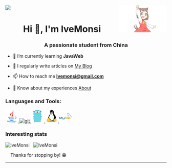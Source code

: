 <p align="left">
  <a href="https://count.getloli.com/"><img src="https://count.getloli.com/get/@:lveMonsi"></a>
<!--   <img src="https://weather-icon.journeyad.repl.co/@huizhou?v=1" align="right"> -->
  <img align="right" width="150" height="84.5" src="https://github.com/lveMonsi/lveMonsi/blob/master/maid.gif?raw=true">
</p>

  <h1 align="center">Hi 👋, I'm lveMonsi</h1>
  <h3 align="center">A passionate student from China</h3>

- 🌱 I’m currently learning **JavaWeb**

- 📝 I regularly write articles on [My Blog](https://blog.lvems.top/)

- 📫 How to reach me **lvemonsi@gmail.com**

- 📄 Know about my experiences [About](https://blog.lvems.top/about/)

<!--
## Reach me 
[![Github](https://img.shields.io/github/followers/lveMonsi?label=Github&style=social)](https://github.com/lveMonsi)
[![Blog](https://img.shields.io/badge/blog-lveMonsi-blue)](https://blog.lvems.top/)
[![Mail](https://img.shields.io/badge/mail-lvemonsi@gmail.com-red)](mailto:lvemonsi@gmail.com)
-->

<h3 align="left">Languages and Tools:</h3>
<p align="left"> 
<!--   <a href="https://www.w3schools.com/cpp/" target="_blank"> <img src="https://raw.githubusercontent.com/devicons/devicon/master/icons/cplusplus/cplusplus-original.svg" alt="cplusplus" width="40" height="40"/> </a>  -->
<!--   <a href="https://www.w3schools.com/cs/" target="_blank"> <img src="https://raw.githubusercontent.com/devicons/devicon/master/icons/csharp/csharp-original.svg" alt="csharp" width="40" height="40"/> </a>  -->
<!--   <a href="https://www.w3schools.com/css/" target="_blank"> <img src="https://raw.githubusercontent.com/devicons/devicon/master/icons/css3/css3-original-wordmark.svg" alt="css3" width="40" height="40"/> </a>  -->
  <a href="https://www.w3schools.com/java/" target="_blank"> <img src="https://raw.githubusercontent.com/devicons/devicon/master/icons/java/java-original.svg" alt="java" width="40" height="40"/> </a>
  <a href="https://git-scm.com/" target="_blank"> <img src="https://www.vectorlogo.zone/logos/git-scm/git-scm-icon.svg" alt="git" width="40" height="40"/> </a> 
  <a href="https://golang.org" target="_blank"> <img src="https://raw.githubusercontent.com/devicons/devicon/master/icons/go/go-original.svg" alt="go" width="40" height="40"/> </a> 
<!--   <a href="https://www.w3.org/html/" target="_blank"> <img src="https://raw.githubusercontent.com/devicons/devicon/master/icons/html5/html5-original-wordmark.svg" alt="html5" width="40" height="40"/> </a>  -->
<!--   <a href="https://developer.mozilla.org/en-US/docs/Web/JavaScript" target="_blank"> <img src="https://raw.githubusercontent.com/devicons/devicon/master/icons/javascript/javascript-original.svg" alt="javascript" width="40" height="40"/> </a>  -->
  <a href="https://www.linux.org/" target="_blank"> <img src="https://raw.githubusercontent.com/devicons/devicon/master/icons/linux/linux-original.svg" alt="linux" width="40" height="40"/> </a> 
  <a href="https://www.mysql.com/" target="_blank"> <img src="https://raw.githubusercontent.com/devicons/devicon/master/icons/mysql/mysql-original-wordmark.svg" alt="mysql" width="40" height="40"/> </a> 
<!--   <a href="https://nodejs.org" target="_blank"> <img src="https://raw.githubusercontent.com/devicons/devicon/master/icons/nodejs/nodejs-original-wordmark.svg" alt="nodejs" width="40" height="40"/> </a>  -->
<!--   <a href="https://opencv.org/" target="_blank"> <img src="https://www.vectorlogo.zone/logos/opencv/opencv-icon.svg" alt="opencv" width="40" height="40"/> </a>  -->
<!--   <a href="https://postman.com" target="_blank"> <img src="https://www.vectorlogo.zone/logos/getpostman/getpostman-icon.svg" alt="postman" width="40" height="40"/> </a>  -->
<!--   <a href="https://www.python.org" target="_blank"> <img src="https://raw.githubusercontent.com/devicons/devicon/master/icons/python/python-original.svg" alt="python" width="40" height="40"/> </a>  -->
<!--   <a href="https://pytorch.org/" target="_blank"> <img src="https://www.vectorlogo.zone/logos/pytorch/pytorch-icon.svg" alt="pytorch" width="40" height="40"/> </a>  -->
<!--   <a href="https://unity.com/" target="_blank"> <img src="https://www.vectorlogo.zone/logos/unity3d/unity3d-icon.svg" alt="unity" width="40" height="40"/> </a>  -->
<!--   <a href="https://vuejs.org/" target="_blank"> <img src="https://raw.githubusercontent.com/devicons/devicon/master/icons/vuejs/vuejs-original-wordmark.svg" alt="vuejs" width="40" height="40"/> </a> </p> -->

### Interesting stats

<p align="left">
  <img align="" width=48% src="https://github-readme-stats.vercel.app/api?username=lveMonsi&count_private=true&show_icons=true&include_all_commits=true&theme=vue" alt="lveMonsi" />&nbsp;&nbsp;
  <img align="" width=48% src="https://github-readme-streak-stats.herokuapp.com/?user=lveMonsi&" alt="lveMonsi" />
</p>
&nbsp;
<!-- <a href="#">
  <img align="center" src="https://github-readme-stats.vercel.app/api/top-langs/?username=miluluyo&layout=compact" />
</a> -->
&nbsp;
Thanks for stopping by! 😁

---


